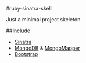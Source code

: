 #ruby-sinatra-skell

Just a minimal project skeleton

##Include

* [Sinatra](http://www.sinatrarb.com/)
* [MongoDB](http://www.mongodb.org/) & [MongoMapper](http://mongomapper.com/)
* [Bootstrap](http://twitter.github.com/bootstrap/)